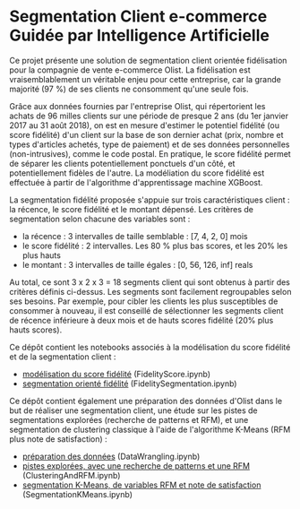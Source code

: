 # Segmentation Client e-commerce Guidée par Intelligence Artificielle

Ce projet présente une solution de segmentation client orientée fidélisation pour la compagnie de vente e-commerce Olist. La fidélisation est vraisemblablement un véritable enjeu pour cette entreprise, car la grande majorité (97 %) de ses clients ne consomment qu'une seule fois.

Grâce aux données fournies par l'entreprise Olist, qui répertorient les achats de 96 milles clients sur une période de presque 2 ans (du 1er janvier 2017 au 31 août 2018), on est en mesure d'estimer le potentiel fidélité (ou score fidélité) d'un client sur la base de son dernier achat (prix, nombre et types d'articles achetés, type de paiement) et de ses données personnelles (non-intrusives), comme le code postal. En pratique, le score fidélité permet de séparer les clients potentiellement ponctuels d'un côté, et potentiellement fidèles de l'autre. La modéliation du score fidélité est effectuée à partir de l'algorithme d'apprentissage machine XGBoost.

La segmentation fidélité proposée s'appuie sur trois caractéristiques client : la récence, le score fidélité et le montant dépensé. Les critères de segmentation selon chacune des variables sont :
- la récence : 3 intervalles de taille semblable : [7, 4, 2, 0] mois
- le score fidélité : 2 intervalles. Les 80 % plus bas scores, et les 20% les plus hauts
- le montant : 3 intervalles de taille égales : [0, 56, 126, inf] reals

Au total, ce sont 3 x 2 x 3 = 18 segments client qui sont obtenus à partir des critères définis ci-dessus. Les segments sont facilement regroupables selon ses besoins. Par exemple, pour cibler les clients les plus susceptibles de consommer à nouveau, il est conseillé de sélectionner les segments client de récence inférieure à deux mois et de hauts scores fidélité (20% plus hauts scores).

Ce dépôt contient les notebooks associés à la modélisation du score fidélité et de la segmentation client :
- [modélisation du score fidélité](https://nbviewer.jupyter.org/github/EloiLQ/fidelity-segments/blob/main/FidelityScore.ipynb) (FidelityScore.ipynb)
- [segmentation orienté fidélité](https://nbviewer.jupyter.org/github/EloiLQ/fidelity-segments/blob/main/FidelitySegmentation.ipynb) (FidelitySegmentation.ipynb)

Ce dépôt contient également une préparation des données d'Olist dans le but de réaliser une segmentation client, une étude sur les pistes de segmentations explorées  (recherche de patterns et RFM), et une segmentation de clustering classique à l'aide de l'algorithme K-Means (RFM plus note de satisfaction) : 
- [préparation des données](https://nbviewer.jupyter.org/github/EloiLQ/fidelity-segments/blob/main/DataWrangling.ipynb) (DataWrangling.ipynb)
- [pistes explorées, avec une recherche de patterns et une RFM](https://nbviewer.jupyter.org/github/EloiLQ/fidelity-segments/blob/main/ClusteringAndRFM.ipynb) (ClusteringAndRFM.ipynb)
- [segmentation K-Means, de variables RFM et note de satisfaction](https://nbviewer.jupyter.org/github/EloiLQ/fidelity-segments/blob/main/SegmentationKMeans.ipynb) (SegmentationKMeans.ipynb)
